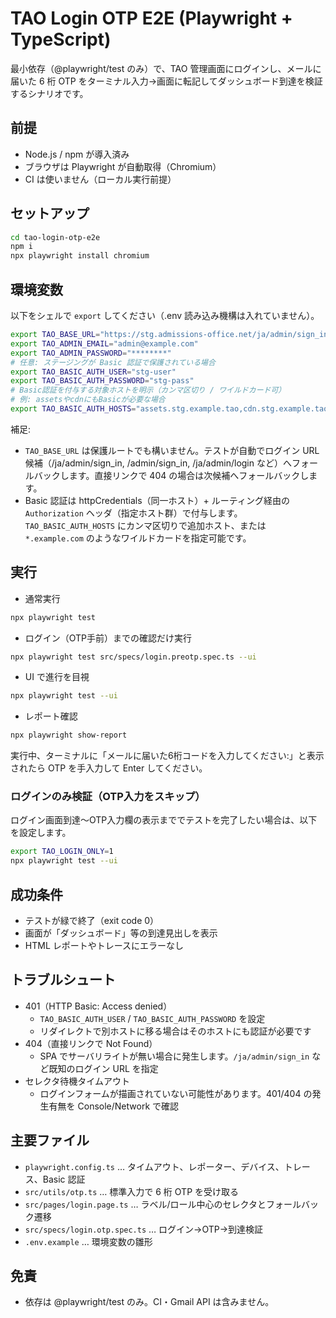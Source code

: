 # TAO Login OTP E2E (Playwright + TypeScript)

最小依存（@playwright/test のみ）で、TAO 管理画面にログインし、メールに届いた 6 桁 OTP をターミナル入力→画面に転記してダッシュボード到達を検証するシナリオです。

## 前提
- Node.js / npm が導入済み
- ブラウザは Playwright が自動取得（Chromium）
- CI は使いません（ローカル実行前提）

## セットアップ
```bash
cd tao-login-otp-e2e
npm i
npx playwright install chromium
```

## 環境変数
以下をシェルで `export` してください（.env 読み込み機構は入れていません）。

```bash
export TAO_BASE_URL="https://stg.admissions-office.net/ja/admin/sign_in"  # ログインまたは保護ルート
export TAO_ADMIN_EMAIL="admin@example.com"                                  # ログインID
export TAO_ADMIN_PASSWORD="********"                                        # ログインPW
# 任意: ステージングが Basic 認証で保護されている場合
export TAO_BASIC_AUTH_USER="stg-user"
export TAO_BASIC_AUTH_PASSWORD="stg-pass"
# Basic認証を付与する対象ホストを明示（カンマ区切り / ワイルドカード可）
# 例: assetsやcdnにもBasicが必要な場合
export TAO_BASIC_AUTH_HOSTS="assets.stg.example.tao,cdn.stg.example.tao,*.stg.example.tao"
```

補足:
- `TAO_BASE_URL` は保護ルートでも構いません。テストが自動でログイン URL 候補（/ja/admin/sign_in, /admin/sign_in, /ja/admin/login など）へフォールバックします。直接リンクで 404 の場合は次候補へフォールバックします。
- Basic 認証は httpCredentials（同一ホスト）+ ルーティング経由の `Authorization` ヘッダ（指定ホスト群）で付与します。`TAO_BASIC_AUTH_HOSTS` にカンマ区切りで追加ホスト、または `*.example.com` のようなワイルドカードを指定可能です。

## 実行
- 通常実行
```bash
npx playwright test
```
- ログイン（OTP手前）までの確認だけ実行
```bash
npx playwright test src/specs/login.preotp.spec.ts --ui
```
- UI で進行を目視
```bash
npx playwright test --ui
```
- レポート確認
```bash
npx playwright show-report
```

実行中、ターミナルに「メールに届いた6桁コードを入力してください:」と表示されたら OTP を手入力して Enter してください。

### ログインのみ検証（OTP入力をスキップ）
ログイン画面到達〜OTP入力欄の表示まででテストを完了したい場合は、以下を設定します。

```bash
export TAO_LOGIN_ONLY=1
npx playwright test --ui
```

## 成功条件
- テストが緑で終了（exit code 0）
- 画面が「ダッシュボード」等の到達見出しを表示
- HTML レポートやトレースにエラーなし

## トラブルシュート
- 401（HTTP Basic: Access denied）
  - `TAO_BASIC_AUTH_USER` / `TAO_BASIC_AUTH_PASSWORD` を設定
  - リダイレクトで別ホストに移る場合はそのホストにも認証が必要です
- 404（直接リンクで Not Found）
  - SPA でサーバリライトが無い場合に発生します。`/ja/admin/sign_in` など既知のログイン URL を指定
- セレクタ待機タイムアウト
  - ログインフォームが描画されていない可能性があります。401/404 の発生有無を Console/Network で確認

## 主要ファイル
- `playwright.config.ts` … タイムアウト、レポーター、デバイス、トレース、Basic 認証
- `src/utils/otp.ts` … 標準入力で 6 桁 OTP を受け取る
- `src/pages/login.page.ts` … ラベル/ロール中心のセレクタとフォールバック遷移
- `src/specs/login.otp.spec.ts` … ログイン→OTP→到達検証
- `.env.example` … 環境変数の雛形

## 免責
- 依存は @playwright/test のみ。CI・Gmail API は含みません。
